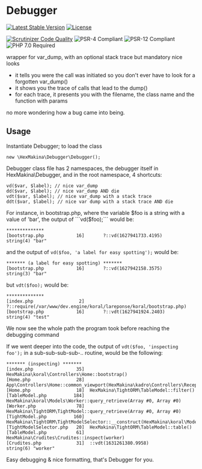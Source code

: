 # Debugger
[![Latest Stable Version](http://poser.pugx.org/hexmakina/debugger/v)](https://packagist.org/packages/hexmakina/debugger)
[![License](http://poser.pugx.org/hexmakina/debugger/license)](https://packagist.org/packages/hexmakina/debugger)

[![Scrutinizer Code Quality](https://scrutinizer-ci.com/g/HexMakina/Debugger/badges/quality-score.png?b=main)](https://scrutinizer-ci.com/g/HexMakina/Debugger/?branch=main)
<img src="https://img.shields.io/badge/PSR-4-brightgreen" alt="PSR-4 Compliant" />
<img src="https://img.shields.io/badge/PSR-12-brightgreen" alt="PSR-12 Compliant" />
<img src="https://img.shields.io/badge/PHP-7.0-brightgreen" alt="PHP 7.0 Required" />

wrapper for var_dump, with an optional stack trace but mandatory nice looks
- it tells you were the call was initiated so you don't ever have to look for a forgotten var_dump()
- it shows you the trace of calls that lead to the dump()
- for each trace, it presents you with the filename, the class name and the function with params

no more wondering how a bug came into being.


## Usage
Instantiate Debugger; to load the class
```
new \HexMakina\Debugger\Debugger();
```

Debugger class file has 2 namespaces, the debugger itself in HexMakina\Debugger, and in the root namespace, 4 shortcuts:

```
vd($var, $label); // nice var_dump
dd($var, $label); // nice var_dump AND die
vdt($var, $label); // nice var_dump with a stack trace
ddt($var, $label); // nice var dump with a stack trace AND die
```

For instance, in bootstrap.php, where the variable $foo is a string with a value of 'bar', the output of ```vd($foo);``` would be:
```
**************
[bootstrap.php            16]       ?::vd(1627941733.4195)
string(4) "bar"
```

and the output of ```vd($foo, 'a label for easy spotting');``` would be:
```
******* (a label for easy spotting) *******
[bootstrap.php            16]       ?::vd(1627942158.3575)
string(3) "bar"
```

but ```vdt($foo);``` would be:
```
**************
[index.php                 2]          ?::require(/var/www/dev.engine/koral/lareponse/koral/bootstrap.php)
[bootstrap.php            16]       ?::vdt(1627941924.2403)
string(4) "test"
```
We now see the whole path the program took before reaching the debugging command


If we went deeper into the code, the output of ```vdt($foo, 'inspecting foo');``` in a sub-sub-sub-sub-.. routine, would be the following:
```
******* (inspecting) *******
[index.php                35]  HexMakina\koral\Controllers\Home::bootstrap()
[Home.php                 28]  App\Controllers\Home::common_viewport(HexMakina\kadro\Controllers\Reception)
[Home.php                 18]  HexMakina\TightORM\TableModel::filter()
[TableModel.php          184]  HexMakina\koral\Models\Worker::query_retrieve(Array #0, Array #0)
[Worker.php               78]  HexMakina\TightORM\TightModel::query_retrieve(Array #0, Array #0)
[TightModel.php          160]  HexMakina\TightORM\TightModelSelector::__construct(HexMakina\koral\Models\Worker)
[TightModelSelector.php   20]  HexMakina\TightORM\TableModel::table()
[TableModel.php           61]  HexMakina\Crudites\Crudites::inspect(worker)
[Crudites.php             31]  ::vdt(1631261380.9958)
string(6) "worker"
```

Easy debugging & nice formatting, that's Debugger for you.
